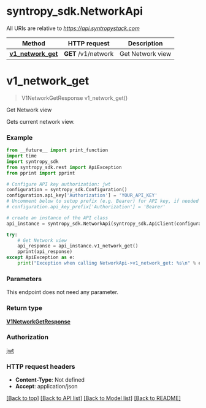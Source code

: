 # syntropy_sdk.NetworkApi

All URIs are relative to *https://api.syntropystack.com*

Method | HTTP request | Description
------------- | ------------- | -------------
[**v1_network_get**](NetworkApi.md#v1_network_get) | **GET** /v1/network | Get Network view

# **v1_network_get**
> V1NetworkGetResponse v1_network_get()

Get Network view

Gets current network view.

### Example
```python
from __future__ import print_function
import time
import syntropy_sdk
from syntropy_sdk.rest import ApiException
from pprint import pprint

# Configure API key authorization: jwt
configuration = syntropy_sdk.Configuration()
configuration.api_key['Authorization'] = 'YOUR_API_KEY'
# Uncomment below to setup prefix (e.g. Bearer) for API key, if needed
# configuration.api_key_prefix['Authorization'] = 'Bearer'

# create an instance of the API class
api_instance = syntropy_sdk.NetworkApi(syntropy_sdk.ApiClient(configuration))

try:
    # Get Network view
    api_response = api_instance.v1_network_get()
    pprint(api_response)
except ApiException as e:
    print("Exception when calling NetworkApi->v1_network_get: %s\n" % e)
```

### Parameters
This endpoint does not need any parameter.

### Return type

[**V1NetworkGetResponse**](V1NetworkGetResponse.md)

### Authorization

[jwt](../README.md#jwt)

### HTTP request headers

 - **Content-Type**: Not defined
 - **Accept**: application/json

[[Back to top]](#) [[Back to API list]](../README.md#documentation-for-api-endpoints) [[Back to Model list]](../README.md#documentation-for-models) [[Back to README]](../README.md)

